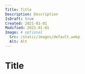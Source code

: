 ```yaml
---
Title: Title
Description: Description
IsDraft: true
Created: 2021-01-01
Modified: 2021-01-01
Image: # optional
  Src: /static/images/default.webp
  Alt: Alt
---
```


<!-- Hero Image -->

# Title

<!-- Content -->
